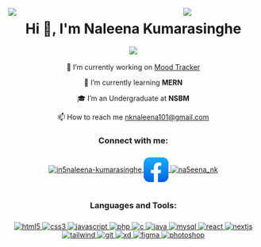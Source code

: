 <img align="left" src="https://user-images.githubusercontent.com/65187002/144930161-2f783401-8d27-4fdf-a2f7-cc0ba32f1f1f.gif" width="30%" style="display:inline;"><img align="right" src="https://user-images.githubusercontent.com/65187002/144930161-2f783401-8d27-4fdf-a2f7-cc0ba32f1f1f.gif" width="30%" style="display:inline;">
<h1 align="center">Hi 👋, I'm Naleena Kumarasinghe</h1>
<p align="center">
    <img id="preview" src="https://komarev.com/ghpvc/?username=nknaleena101&color=green&base=100">
</p>
<div>
  <div>
    <p align="center">🔭 I’m currently working on <a href="https://github.com/nknaleena101/mood_tracker">Mood Tracker</a></p>
    <p align="center">🌱 I’m currently learning <b>MERN</b></p>
    <p align="center">🎓 I’m an Undergraduate at <b>NSBM</b></p>
    <p align="center">📫 How to reach me <a href="mailto:nknaleena101@gmail.com">nknaleena101@gmail.com</a></p>
  </div>
</div>
<div style="text-align: center; margin: 20px 0">
  <h3 align="center" style="margin-bottom: 10px">Connect with me:</h3>
  <p align="center" style="display: inline-block">
    <a href="https://linkedin.com/in/in/naleena-kumarasinghe" target="blank">
      <img
        align="center"
        src="https://github.com/Scar1109/skill-icons/blob/main/icons/LinkedIn.svg"
        alt="in5naleena-kumarasinghe"
        height="50"
        width="50"
      />
    </a>
    <a href="https://fb.com/naleena.kumarasinghe" target="blank">
      <img
        align="center"
        src="https://github.com/LelouchFR/skill-icons/blob/main/assets/facebook.svg"
        alt="na5eena.kumarasinghe"
        height="50"
        width="50"
      />
    </a>
    <a href="https://instagram.com/naleena_nk" target="blank">
      <img
        align="center"
        src="https://github.com/LelouchFR/skill-icons/blob/main/assets/instagram.svg"
        alt="na5eena_nk"
        height="50"
        width="50"
      />
    </a>
  </p>
</div>

<div style="text-align: center; margin: 20px 0">
  <h3 align="center" style="margin-bottom: 10px">Languages and Tools:</h3>
  <p align="center" style="display: inline-block; text-align: center">
    <a href="https://www.w3.org/html/" target="_blank" rel="noreferrer">
      <img
        src="https://github.com/Scar1109/skill-icons/blob/main/icons/HTML.svg"
        alt="html5"
        width="50"
        height="50"
      />
    </a>
    <a href="https://www.w3schools.com/css/" target="_blank" rel="noreferrer">
      <img
        src="https://github.com/Scar1109/skill-icons/blob/main/icons/CSS.svg"
        alt="css3"
        width="50"
        height="50"
      />
    </a>
    <a
      href="https://developer.mozilla.org/en-US/docs/Web/JavaScript"
      target="_blank"
      rel="noreferrer"
    >
      <img
        src="https://github.com/Scar1109/skill-icons/blob/main/icons/JavaScript.svg"
        alt="javascript"
        width="50"
        height="50"
      />
    </a>
    <a href="https://www.php.net" target="_blank" rel="noreferrer">
      <img
        src="https://github.com/Scar1109/skill-icons/blob/main/icons/PHP-Dark.svg"
        alt="php"
        width="50"
        height="50"
      />
    </a>
    <a href="https://www.cprogramming.com/" target="_blank" rel="noreferrer">
      <img
        src="https://github.com/Scar1109/skill-icons/blob/main/icons/C.svg"
        alt="c"
        width="50"
        height="50"
      />
    </a>
    <a href="https://www.java.com" target="_blank" rel="noreferrer">
      <img
        src="https://github.com/Scar1109/skill-icons/blob/main/icons/Java-Light.svg"
        alt="java"
        width="50"
        height="50"
      />
    </a>
    <a href="https://www.mysql.com/" target="_blank" rel="noreferrer">
      <img
        src="https://github.com/Scar1109/skill-icons/blob/main/icons/MySQL-Dark.svg"
        alt="mysql"
        width="50"
        height="50"
      />
    </a>
    <a href="https://reactjs.org/" target="_blank" rel="noreferrer">
      <img
        src="https://github.com/Scar1109/skill-icons/blob/main/icons/React-Dark.svg"
        alt="react"
        width="50"
        height="50"
      />
    </a>
    <a href="https://nextjs.org/" target="_blank" rel="noreferrer">
      <img
        src="https://github.com/Scar1109/skill-icons/blob/main/icons/NextJS-Dark.svg"
        alt="nextjs"
        width="50"
        height="50"
      />
    </a>
    <a href="https://tailwindcss.com/" target="_blank" rel="noreferrer">
      <img
        src="https://github.com/Scar1109/skill-icons/blob/main/icons/TailwindCSS-Dark.svg"
        alt="tailwind"
        width="50"
        height="50"
      />
    </a>
    <a href="https://git-scm.com/" target="_blank" rel="noreferrer">
      <img
        src="https://github.com/Scar1109/skill-icons/blob/main/icons/Git.svg"
        alt="git"
        width="50"
        height="50"
      />
    </a>
    <a
      href="https://www.adobe.com/products/xd.html"
      target="_blank"
      rel="noreferrer"
    >
      <img
        src="https://github.com/Scar1109/skill-icons/blob/main/icons/XD.svg"
        alt="xd"
        width="50"
        height="50"
      />
    </a>
    <a href="https://www.figma.com/" target="_blank" rel="noreferrer">
      <img
        src="https://github.com/Scar1109/skill-icons/blob/main/icons/Figma-Dark.svg"
        alt="figma"
        width="50"
        height="50"
      />
    </a>
    <a href="https://www.photoshop.com/en" target="_blank" rel="noreferrer">
      <img
        src="https://github.com/Scar1109/skill-icons/blob/main/icons/Photoshop.svg"
        alt="photoshop"
        width="50"
        height="50"
      />
    </a>
  </p>
</div>
